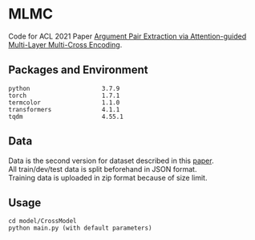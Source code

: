# MLMC

Code for ACL 2021 Paper [Argument Pair Extraction via Attention-guided Multi-Layer Multi-Cross Encoding](https://aclanthology.org/2021.acl-long.496.pdf).

## Packages and Environment

``` 
python                    3.7.9 
torch                     1.7.1 
termcolor                 1.1.0 
transformers              4.1.1 
tqdm                      4.55.1
```

## Data

Data is the second version for dataset described in this [paper](https://aclanthology.org/2020.emnlp-main.569.pdf). \
All train/dev/test data is split beforehand in JSON format. \
Training data is uploaded in zip format because of size limit.

## Usage

```
cd model/CrossModel 
python main.py (with default parameters)
```
